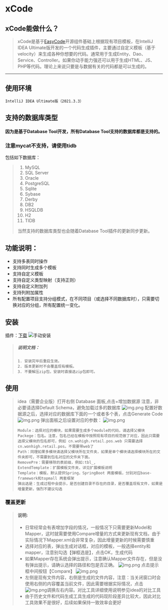 # xCode

## xCode能做什么？

> xCode是基于[EasyCode](https://gitee.com/makejava/EasyCode.git)开源组件基础上根据现有项目模板，在IntelliJ IDEA Ultimate版开发的一个代码生成插件，主要通过自定义模板（基于velocity）来生成各种你想要的代码。通常用于生成Entity、Dao、Service、Controller。如果你动手能力强还可以用于生成HTML、JS、PHP等代码。理论上来说只要是与数据有关的代码都是可以生成的。
---
## 使用环境
`IntelliJ IDEA Ultimate版（2021.3.3）`

## 支持的数据库类型
#### 因为是基于Database Tool开发，所有Database Tool支持的数据库都是支持的。
### 注意mycat不支持，请使用tidb
包括如下数据库：
> 1. MySQL
> 2. SQL Server
> 3. Oracle
> 4. PostgreSQL
> 5. Sqlite
> 6. Sybase
> 7. Derby
> 8. DB2
> 9. HSQLDB
> 10. H2
> 11. TIDB
>  
> 当然支持的数据库类型也会随着Database Tool插件的更新同步更新。

## 功能说明：
* 支持多表同时操作
* 支持同时生成多个模板
* 支持自定义模板
* 支持自定义类型映射（支持正则）
* 支持自定义附加列
* 支持列附加属性
* 所有配置项目支持分组模式，在不同项目（或选择不同数据库时），只需要切换对应的分组，所有配置统一变化。
 
## 安装
插件：[下载](http://help.ts.belle.net.cn/release/)
![手动安装](./doc/setup.gif "手动安装")
> ##### 说明文档：
> ``` 说明文档：
> 1. 安装完毕后重启生效。
> 2. 版本更新时不会覆盖现有模板。
> 3. 不要解压zip包，安装时直接选zip包即可。
> ```  

## 使用
> idea（需要企业版）打开右侧 Database 面板,点击+增加数据源
> 注意，非必要请选择Default Schema，避免加载过多的数据库
> ![img.png](doc/img.png)
> 配置好数据源之后，选择对应的数据库下面的一个或者多个表，点击Generate Code
> ![img.png](doc/img_1_2.png)
> 弹出面板之后设置对应的参数：
> ![img.png](doc/img_1_3.png)
> ```详细说明
> Module：选择对应的模块，如果需要生成多个module的代码，请选择父模块
> Packege：包名。注意，包名已经在模板中按照现有项目的规范做了对应，因此只需要选择父模块的包名即可，例如 cn.wohigh.retail.pos.web 只需要选择cn.wonhigh.retail.pos。不需要带web了
> Path：同理如果多模块请选择父模块所在文件夹，如果是单个模块请选择模块所在的文件夹即可，不需要到包名对应的文件夹下面。
> RemovePre：需要移除的表前缀，例如:tbl_,
> ExtendTemplate：扩展模板文件夹，详见扩展模板说明
> Template：模板，默认提供Spring，SpringBoot 两套模板，分别对应base-framework和topmall 两套框架
> 弹出选是：生成过程中会提示，是否创建目录不存在的目录，是否覆盖现有文件，如果是增量更新，强烈不建议勾选
> ```
### 覆盖更新
> #### 说明: 
> * 日常经常会有表增加字段的情况，一般情况下只需要更新Model和Mapper，这时就需要使用Compare增量的方式来更新现有文档，由于实际情况下Mapper.xml会非常复杂，因此增量更新的时候需要慎重
> * 选择对应的表，弹出生成对话框，对应的模板，一般选择entity和mapper，注意别勾选【弹框选是】，点击OK，生成代码
> * 如果Mapper存在系统会弹出提示，注意确认Mapper文件存在，但是没有弹出提示，请确认选择的路径和包是否正确。
> ![img.png](doc/img_1_4.png)
> 点击提示框中间按钮【Compare】
> ![img.png](doc/img_1_5.png)
> * 左侧是现有文件内容，右侧是生成的文件内容，注意：当关闭窗口时会使用右侧的内容覆盖当前文件，因此需要根据实际情况，点击![img.png](doc/img_1_6.png)调换左右内容。对比工具详细使用说明参见idea的对比工具
> * 由于历史文件和代码生成工具生成的代码现阶段差异比较大，因此对比工具效果不是很好，后续如果保持一致效率会更好




